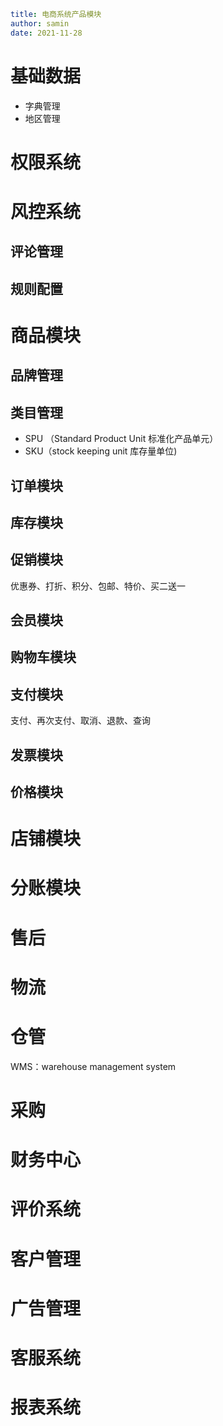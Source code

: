 ```yaml
title: 电商系统产品模块
author: samin
date: 2021-11-28
```

# 基础数据

- 字典管理
- 地区管理

# 权限系统

# 风控系统

## 评论管理

## 规则配置

# 商品模块

## 品牌管理

## 类目管理

- SPU （Standard Product Unit  标准化产品单元）
- SKU（stock keeping unit 库存量单位)

## 订单模块

## 库存模块

## 促销模块

优惠券、打折、积分、包邮、特价、买二送一

## 会员模块

## 购物车模块

## 支付模块

支付、再次支付、取消、退款、查询

## 发票模块

## 价格模块

# 店铺模块

# 分账模块

# 售后

# 物流

# 仓管

WMS：warehouse management system

# 采购

# 财务中心

# 评价系统

# 客户管理

# 广告管理

# 客服系统

# 报表系统